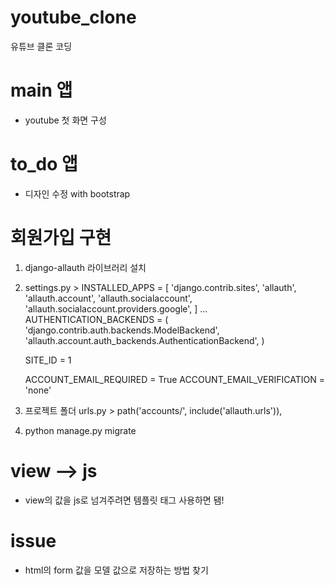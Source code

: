 # youtube_clone
유튜브 클론 코딩

# main 앱
- youtube 첫 화면 구성

# to_do 앱
- 디자인 수정 with bootstrap

# 회원가입 구현
1. django-allauth 라이브러리 설치
2. settings.py > 
    INSTALLED_APPS = [
    'django.contrib.sites',
    'allauth',
    'allauth.account',
    'allauth.socialaccount',
    'allauth.socialaccount.providers.google',
    ]
    ...
    AUTHENTICATION_BACKENDS = (
    'django.contrib.auth.backends.ModelBackend',
    'allauth.account.auth_backends.AuthenticationBackend',
    )

    SITE_ID = 1

    ACCOUNT_EMAIL_REQUIRED = True
    ACCOUNT_EMAIL_VERIFICATION = 'none'

3. 프로젝트 폴더 urls.py > path('accounts/', include('allauth.urls')),
4. python manage.py migrate

# view --> js
- view의 값을 js로 넘겨주려면 템플릿 태그 사용하면 됌!

# issue
- html의 form 값을 모델 값으로 저장하는 방법 찾기